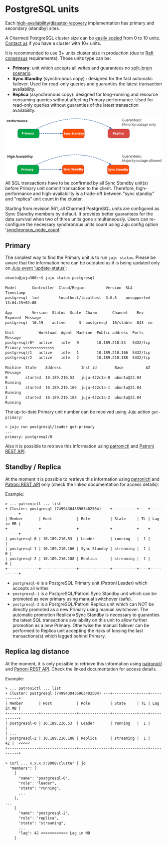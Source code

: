 # PostgreSQL units

Each [high-availability](https://en.wikipedia.org/wiki/High_availability)/[disaster-recovery](https://en.wikipedia.org/wiki/IT_disaster_recovery) implementation has primary and secondary (standby) sites.

A Charmed PostgreSQL cluster size can be [easily scaled](/how-to/scale-replicas) from 0 to 10 units. [Contact us](/reference/contacts) if you have a cluster with 10+ units.

It is recommended to use 3+ units cluster size in production (due to [Raft consensus](https://en.wikipedia.org/wiki/Raft_(algorithm)) requirements). Those units type can be:
  * **Primary**: unit which accepts all writes and guarantees no [split-brain scenario](https://en.wikipedia.org/wiki/Split-brain_(computing)).
  * **Sync Standby** (synchronous copy) : designed for the fast automatic failover. Used for read-only queries and guaranties the latest transaction availability.
  * **Replica** (asynchronous copy): designed for long-running and resource consuming queries without affecting Primary performance. Used for read-only queries without guaranties of the latest transaction availability.

![PostgreSQL Units types|690x253, 100%](unit-types.png)

All SQL transactions have to be confirmed by all Sync Standby unit(s) before Primary unit commit transaction to the client. Therefore, high-performance and high-availability is a trade-off between "sync standby" and "replica" unit count in the cluster.

Starting from revision 561, all Charmed PostgreSQL units are configured as Sync Standby members by default. It provides better guarantees for the data survival when two of three units gone simultaneously. Users can re-configure the necessary synchronous units count using Juju config option '[synchronous_node_count](https://charmhub.io/postgresql/configurations?channel=16/stable)'.

## Primary

The simplest way to find the Primary unit is to run `juju status`. Please be aware that the information here can be outdated as it is being updated only on [Juju event 'update-status'](https://documentation.ubuntu.com/juju/3.6/reference/hook/#update-status):

```text
ubuntu@juju360:~$ juju status postgresql

Model       Controller  Cloud/Region         Version  SLA          Timestamp
postgresql  lxd         localhost/localhost  3.6.5    unsupported  13:04:15+02:00

App         Version  Status  Scale  Charm       Channel    Rev  Exposed  Message
postgresql  16.19    active      3  postgresql  16/stable  843  no       

Unit           Workload  Agent  Machine  Public address  Ports     Message
postgresql/0*  active    idle   0        10.189.210.53   5432/tcp  Primary <<<<<<<<<<<<<<
postgresql/1   active    idle   1        10.189.210.166  5432/tcp  
postgresql/2   active    idle   2        10.189.210.188  5432/tcp  

Machine  State    Address         Inst id        Base          AZ  Message
0        started  10.189.210.53   juju-422c1a-0  ubuntu@22.04      Running
1        started  10.189.210.166  juju-422c1a-1  ubuntu@22.04      Running
2        started  10.189.210.188  juju-422c1a-2  ubuntu@22.04      Running
```

The up-to-date Primary unit number can be received using Juju action `get-primary`:

```text
> juju run postgresql/leader get-primary
...
primary: postgresql/0
```

Also it is possible to retrieve this information using [patronictl](/reference/troubleshooting/cli-helpers) and [Patroni REST API](/reference/troubleshooting/cli-helpers).

## Standby / Replica

At the moment it is possible to retrieve this information using [patronictl](/reference/troubleshooting/cli-helpers) and [Patroni REST API](/reference/troubleshooting/cli-helpers) only (check the linked documentation for access details).

Example:

```text
> ... patronictl ... list
+ Cluster: postgresql (7499430436963402504) ---+-----------+----+-----------+
| Member       | Host           | Role         | State     | TL | Lag in MB |
+--------------+----------------+--------------+-----------+----+-----------+
| postgresql-0 | 10.189.210.53  | Leader       | running   |  1 |           |
| postgresql-1 | 10.189.210.166 | Sync Standby | streaming |  1 |         0 |
| postgresql-2 | 10.189.210.188 | Replica      | streaming |  1 |         0 |
+--------------+----------------+--------------+-----------+----+-----------+
```

* `postgresql-0` is a PostgreSQL Primary unit (Patroni Leader) which accepts all writes
* `postgresql-1` is a PostgreSQL/Patroni Sync Standby unit which can be promoted as new primary using manual switchover (safe).
* `postgresql-2` is a PostgreSQL/Patroni Replica unit which can NOT be directly promoted as a new Primary using manual switchover. The automatic promotion Replica=>Sync Standby is necessary to guaranties the latest SQL transactions availability on this unit to allow further promotion as a new Primary. Otherwise the manual failover can be performed to Replica unit accepting the risks of loosing the last transactions(s) which lagged behind Primary. 

## Replica lag distance

At the moment, it is only possible to retrieve this information using [patronictl](/reference/troubleshooting/cli-helpers) and [Patroni REST API](/reference/troubleshooting/cli-helpers). Check the linked documentation for access details. 

Example:

```text
> ... patronictl ... list
+ Cluster: postgresql (7499430436963402504) ---+-----------+----+-----------+
| Member       | Host           | Role         | State     | TL | Lag in MB |
+--------------+----------------+--------------+-----------+----+-----------+
| postgresql-0 | 10.189.210.53  | Leader       | running   |  1 |           |
| ...
| postgresql-2 | 10.189.210.188 | Replica      | streaming |  1 |        42 |  <<<<<
+--------------+----------------+--------------+-----------+----+-----------+

> curl ... x.x.x.x:8008/cluster | jq
  "members": [
    {
      "name": "postgresql-0",
      "role": "leader",
      "state": "running",
      ...
    },
...
    {
      "name": "postgresql-2",
      "role": "replica",
      "state": "streaming",
      ...
      "lag": 42 <<<<<<<<<<<< Lag in MB
    }
```
